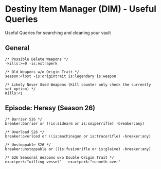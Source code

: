 # Destiny Item Manager (DIM) - Useful Queries
Useful Queries for searching and cleaning your vault

## General
```
/* Possible Delete Weapons */
-kills:>=0 -is:extraperk

/* Old Weapons w/o Origin Trait */
season:<lost -is:origintrait is:legendary is:weapon

/* Likely Never Used Weapons (Kill counter only check the currently set option) */
Kills:<1
```


## Episode: Heresy (Season 26)
```
/* Barrier S26 */
breaker:barrier or ((is:sidearm or is:sniperrifle) -breaker:any)

/* Overload S26 */
breaker:overload or ((is:machinegun or is:tracerifle) -breaker:any)

/* Unstoppable S26 */
breaker:unstoppable or ((is:fusionrifle or is:glaive) -breaker:any)

/* S26 Seasonal Weapons w/o Double Origin Trait */ 
exactperk:"willing vessel"  -exactperk:"runneth over"
```
